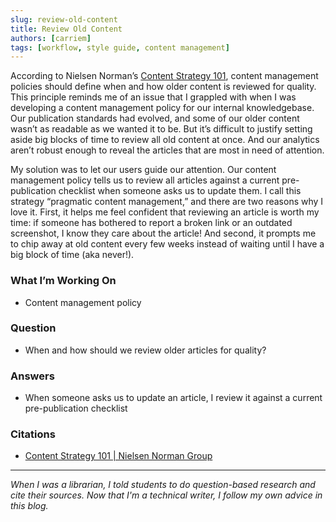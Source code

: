 ```yaml
---
slug: review-old-content
title: Review Old Content
authors: [carriem]
tags: [workflow, style guide, content management]
---
```

According to Nielsen Norman’s [Content Strategy 101](https://www.nngroup.com/articles/content-strategy/), content management policies should define when and how older content is reviewed for quality. This principle reminds me of an issue that I grappled with when I was developing a content management policy for our internal knowledgebase. Our publication standards had evolved, and some of our older content wasn’t as readable as we wanted it to be. But it’s difficult to justify setting aside big blocks of time to review all old content at once. And our analytics aren’t robust enough to reveal the articles that are most in need of attention.

My solution was to let our users guide our attention. Our content management policy tells us to review all articles against a current pre-publication checklist when someone asks us to update them. I call this strategy “pragmatic content management,” and there are two reasons why I love it. First, it helps me feel confident that reviewing an article is worth my time: if someone has bothered to report a broken link or an outdated screenshot, I know they care about the article! And second, it prompts me to chip away at old content every few weeks instead of waiting until I have a big block of time (aka never!).

### What I’m Working On

* Content management policy

### Question

* When and how should we review older articles for quality?

### Answers

* When someone asks us to update an article, I review it against a current pre-publication checklist

### Citations

* [Content Strategy 101 | Nielsen Norman Group](https://www.nngroup.com/articles/content-strategy/)

___

*When I was a librarian, I told students to do question-based research and cite their sources. Now that I'm a technical writer, I follow my own advice in this blog.*
